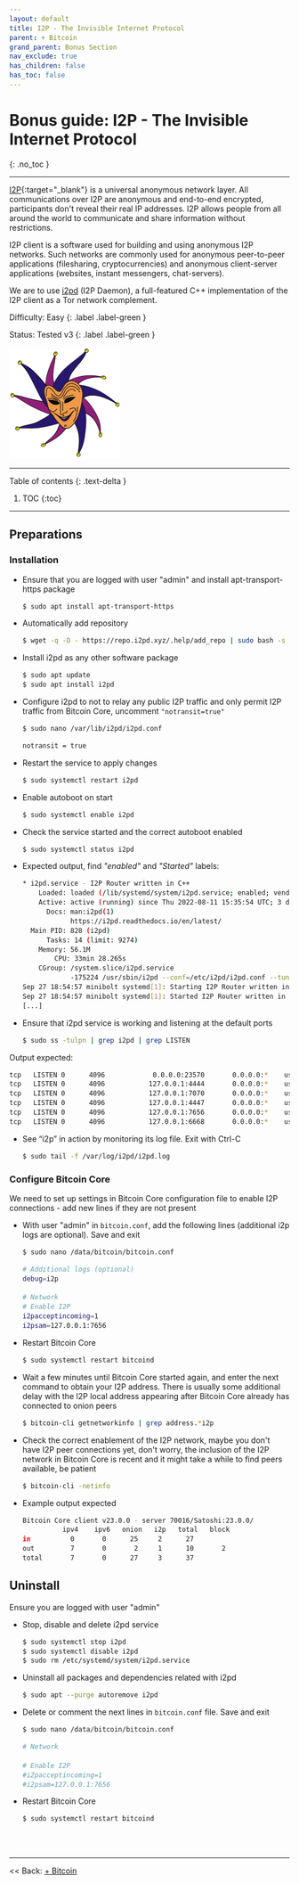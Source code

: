 ```yaml
---
layout: default
title: I2P - The Invisible Internet Protocol
parent: + Bitcoin
grand_parent: Bonus Section
nav_exclude: true
has_children: false
has_toc: false
---
```

<!-- markdownlint-disable MD014 MD022 MD025 MD033 MD040 -->

# Bonus guide: I2P - The Invisible Internet Protocol

{: .no_toc }

---

[I2P](https://geti2p.net/en/){:target="_blank"} is a universal anonymous network layer. All communications over I2P are anonymous and end-to-end encrypted, participants don't reveal their real IP addresses. I2P allows people from all around the world to communicate and share information without restrictions.

I2P client is a software used for building and using anonymous I2P networks. Such networks are commonly used for anonymous peer-to-peer applications (filesharing, cryptocurrencies) and anonymous client-server applications (websites, instant messengers, chat-servers).

We are to use [i2pd](https://i2pd.readthedocs.io/en/latest/) (I2P Daemon), a full-featured C++ implementation of the I2P client as a Tor network complement.

Difficulty: Easy
{: .label .label-green }

Status: Tested v3
{: .label .label-green }

![I2P](../../../images/i2pd.png)

---

Table of contents
{: .text-delta }

1. TOC
{:toc}

---

## Preparations

### Installation

* Ensure that you are logged with user "admin" and install apt-transport-https package

  ```sh
  $ sudo apt install apt-transport-https
  ```

* Automatically add repository

  ```sh
  $ wget -q -O - https://repo.i2pd.xyz/.help/add_repo | sudo bash -s -
  ```

* Install i2pd as any other software package

  ```sh
  $ sudo apt update
  $ sudo apt install i2pd
  ```

* Configure i2pd to not to relay any public I2P traffic and only permit I2P traffic from Bitcoin Core, uncomment `"notransit=true"`

  ```sh
  $ sudo nano /var/lib/i2pd/i2pd.conf
  ```

  ```sh
  notransit = true
  ```

* Restart the service to apply changes

  ```sh
  $ sudo systemctl restart i2pd
  ```
  
* Enable autoboot on start

  ```sh
  $ sudo systemctl enable i2pd
  ```

* Check the service started and the correct autoboot enabled

  ```sh
  $ sudo systemctl status i2pd
  ```

* Expected output, find *"enabled"* and *"Started"* labels:

  ```sh
  * i2pd.service - I2P Router written in C++
      Loaded: loaded (/lib/systemd/system/i2pd.service; enabled; vendor preset: enabled)
      Active: active (running) since Thu 2022-08-11 15:35:54 UTC; 3 days ago
        Docs: man:i2pd(1)
              https://i2pd.readthedocs.io/en/latest/
    Main PID: 828 (i2pd)
        Tasks: 14 (limit: 9274)
      Memory: 56.1M
          CPU: 33min 28.265s
      CGroup: /system.slice/i2pd.service
              -175224 /usr/sbin/i2pd --conf=/etc/i2pd/i2pd.conf --tunconf=/etc/i2pd/tunnels.conf --tunnel...
  Sep 27 18:54:57 minibolt systemd[1]: Starting I2P Router written in C++...
  Sep 27 18:54:57 minibolt systemd[1]: Started I2P Router written in C++.
  [...]
  ```

* Ensure that i2pd service is working and listening at the default ports

  ```sh
  $ sudo ss -tulpn | grep i2pd | grep LISTEN
  ```

Output expected:

  ```sh
  tcp   LISTEN 0      4096            0.0.0.0:23570       0.0.0.0:*    users:(("i2pd",pid=827,fd=17))
  tcp   LISTEN 0      4096           127.0.0.1:4444       0.0.0.0:*    users:(("i2pd",pid=827,fd=29))
  tcp   LISTEN 0      4096           127.0.0.1:7070       0.0.0.0:*    users:(("i2pd",pid=827,fd=22))
  tcp   LISTEN 0      4096           127.0.0.1:4447       0.0.0.0:*    users:(("i2pd",pid=827,fd=30))
  tcp   LISTEN 0      4096           127.0.0.1:7656       0.0.0.0:*    users:(("i2pd",pid=827,fd=38))
  tcp   LISTEN 0      4096           127.0.0.1:6668       0.0.0.0:*    users:(("i2pd",pid=827,fd=34))
  ```

* See “i2p” in action by monitoring its log file. Exit with Ctrl-C

  ```sh
  $ sudo tail -f /var/log/i2pd/i2pd.log
  ```

### Configure Bitcoin Core

We need to set up settings in Bitcoin Core configuration file to enable I2P connections - add new lines if they are not present

* With user "admin" in `bitcoin.conf`, add the following lines (additional i2p logs are optional). Save and exit

  ```sh
  $ sudo nano /data/bitcoin/bitcoin.conf
  ```

  ```sh
  # Additional logs (optional)
  debug=i2p
  
  # Network
  # Enable I2P
  i2pacceptincoming=1
  i2psam=127.0.0.1:7656
  ```

* Restart Bitcoin Core

  ```sh
  $ sudo systemctl restart bitcoind
  ```

* Wait a few minutes until Bitcoin Core started again, and enter the next command to obtain your I2P address. There is usually some additional delay with the I2P local address appearing after Bitcoin Core already has connected to onion peers

  ```sh
  $ bitcoin-cli getnetworkinfo | grep address.*i2p
  ```

* Check the correct enablement of the I2P network, maybe you don't have I2P peer connections yet, don't worry, the inclusion of the I2P network in Bitcoin Core is recent and it might take a while to find peers available, be patient

  ```sh
  $ bitcoin-cli -netinfo
  ```

* Example output expected

  ```sh
  Bitcoin Core client v23.0.0 - server 70016/Satoshi:23.0.0/
            ipv4    ipv6   onion   i2p   total   block
  in          0       0      25     2      27
  out         7       0       2     1      10       2
  total       7       0      27     3      37
  ```

## Uninstall

Ensure you are logged with user "admin"

* Stop, disable and delete i2pd service

  ```sh
  $ sudo systemctl stop i2pd
  $ sudo systemctl disable i2pd
  $ sudo rm /etc/systemd/system/i2pd.service
  ```

* Uninstall all packages and dependencies related with i2pd

  ```sh
  $ sudo apt --purge autoremove i2pd
  ```

* Delete or comment the next lines in `bitcoin.conf` file. Save and exit

  ```sh
  $ sudo nano /data/bitcoin/bitcoin.conf
  ```

  ```sh
  # Network

  # Enable I2P
  #i2pacceptincoming=1
  #i2psam=127.0.0.1:7656
  ```

* Restart Bitcoin Core

  ```sh
  $ sudo systemctl restart bitcoind
  ```

<br /><br />

---

<< Back: [+ Bitcoin](index.md)
